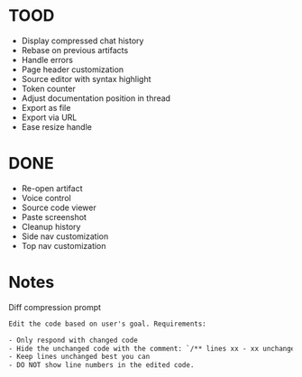 # TOOD

- Display compressed chat history
- Rebase on previous artifacts
- Handle errors
- Page header customization
- Source editor with syntax highlight
- Token counter
- Adjust documentation position in thread
- Export as file
- Export via URL
- Ease resize handle

# DONE

- Re-open artifact
- Voice control
- Source code viewer
- Paste screenshot
- Cleanup history
- Side nav customization
- Top nav customization

# Notes

Diff compression prompt

```txt
Edit the code based on user's goal. Requirements:

- Only respond with changed code
- Hide the unchanged code with the comment: `/** lines xx - xx unchanged */`
- Keep lines unchanged best you can
- DO NOT show line numbers in the edited code.
```
